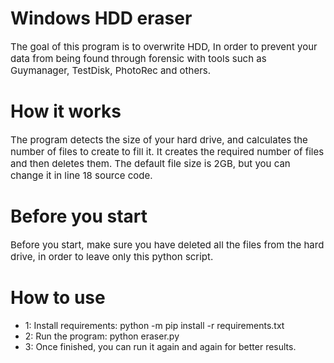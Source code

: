 # Windows HDD eraser
<p style='font-size: 15px;'>The goal of this program is to overwrite HDD, In order to prevent your data from being found through forensic with tools such as Guymanager, TestDisk, PhotoRec and others.</p>

# How it works
<p style='font-size: 15px;'>The program detects the size of your hard drive, and calculates the number of files to create to fill it.
It creates the required number of files and then deletes them. The default file size is 2GB, but you can change it in line 18 source code.
</p>


# Before you start

<p style='font-size: 15px;'>Before you start, make sure you have deleted all the files from the hard drive, in order to leave only this python script.</p>

# How to use

-  1: Install requirements: python -m pip install -r requirements.txt
- 2: Run the program: python eraser.py
- 3: Once finished, you can run it again and again for better results.

